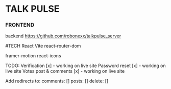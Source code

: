 # TALK PULSE 

### FRONTEND

backend https://github.com/robonexx/talkpulse_server

#TECH
React 
Vite
react-router-dom

framer-motion
react-icons

TODO:
Verification [x] - working on live site
Password reset [x] - working on live site
Votes post & comments [x] - working on live site

Add redirects to:
comments:   []
posts:      []
delete:     []